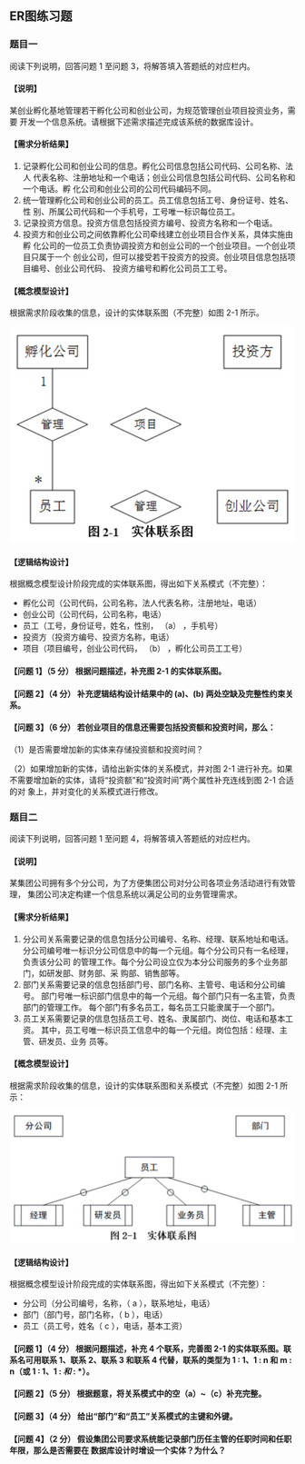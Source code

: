 ## ER图练习题

### 题目一

阅读下列说明，回答问题 1 至问题 3，将解答填入答题纸的对应栏内。 

#### 【说明】

某创业孵化基地管理若干孵化公司和创业公司，为规范管理创业项目投资业务，需要 开发一个信息系统。请根据下述需求描述完成该系统的数据库设计。 

#### 【需求分析结果】

1. 记录孵化公司和创业公司的信息。孵化公司信息包括公司代码、公司名称、法人 代表名称、注册地址和一个电话；创业公司信息包括公司代码、公司名称和一个电话。孵 化公司和创业公司的公司代码编码不同。 
2. 统一管理孵化公司和创业公司的员工。员工信息包括工号、身份证号、姓名、性 别、所属公司代码和一个手机号，工号唯一标识每位员工。 
3. 记录投资方信息。投资方信息包括投资方编号、投资方名称和一个电话。 
4. 投资方和创业公司之间依靠孵化公司牵线建立创业项目合作关系，具体实施由孵 化公司的一位员工负责协调投资方和创业公司的一个创业项目。一个创业项目只属于一个 创业公司，但可以接受若干投资方的投资。创业项目信息包括项目编号、创业公司代码、 投资方编号和孵化公司员工工号。

 #### 【概念模型设计】

根据需求阶段收集的信息，设计的实体联系图（不完整）如图 2-1 所示。

![](./pic/pic1.png) 

#### 【逻辑结构设计】 

根据概念模型设计阶段完成的实体联系图，得出如下关系模式（不完整）：

* 孵化公司（公司代码，公司名称，法人代表名称，注册地址，电话）
* 创业公司（公司代码，公司名称，电话）
*  员工（工号，身份证号，姓名，性别， （a） ，手机号）
* 投资方（投资方编号、投资方名称，电话）
* 项目（项目编号，创业公司代码， （b） ，孵化公司员工工号）

#### 【问题 1】（5 分） 根据问题描述，补充图 2-1 的实体联系图。

#### 【问题 2】（4 分） 补充逻辑结构设计结果中的 (a)、(b) 两处空缺及完整性约束关系。

#### 【问题 3】（6 分） 若创业项目的信息还需要包括投资额和投资时间，那么： 

（1）是否需要增加新的实体来存储投资额和投资时间？ 

（2）如果增加新的实体，请给出新实体的关系模式，并对图 2-1 进行补充。如果不需要增加新的实体，请将“投资额”和“投资时间”两个属性补充连线到图 2-1 合适的对 象上，并对变化的关系模式进行修改。



### 题目二

阅读下列说明，回答问题 1 至问题 4，将解答填入答题纸的对应栏内。

#### 【说明】

某集团公司拥有多个分公司，为了方便集团公司对分公司各项业务活动进行有效管理， 集团公司决定构建一个信息系统以满足公司的业务管理需求。 

#### 【需求分析结果】 

1. 分公司关系需要记录的信息包括分公司编号、名称、经理、联系地址和电话。分公司编号唯一标识分公司信息中的每一个元组。每个分公司只有一名经理，负责该分公司 的管理工作。每个分公司设立仅为本分公司服务的多个业务部门，如研发部、财务部、采 购部、销售部等。 
2. 部门关系需要记录的信息包括部门号、部门名称、主管号、电话和分公司编号。 部门号唯一标识部门信息中的每一个元组。每个部门只有一名主管，负责部门的管理工作。 每个部门有多名员工，每名员工只能隶属于一个部门。 
3. 员工关系需要记录的信息包括员工号、姓名、隶属部门、岗位、电话和基本工资。 其中，员工号唯一标识员工信息中的每一个元组。岗位包括：经理、主管、研发员、业务 员等。

#### 【概念模型设计】 

根据需求阶段收集的信息，设计的实体联系图和关系模式（不完整）如图 2-1 所示：

![](./pic/pic2.png) 

#### 【逻辑结构设计】

根据概念模型设计阶段完成的实体联系图，得出如下关系模式（不完整）：

* 分公司（分公司编号，名称，（ a ），联系地址，电话）
*  部门（部门号，部门名称，（ b ），电话） 
* 员工（员工号，姓名（ c ），电话，基本工资）

#### 【问题 1】（4 分） 根据问题描述，补充 4 个联系，完善图 2-1 的实体联系图。联系名可用联系 1、联系 2、联系 3 和联系 4 代替，联系的类型为 1 : 1、1 : n 和 m : n（或 1 : 1、1 : *和* : *）。

#### 【问题 2】（5 分） 根据题意，将关系模式中的空（a）~（c）补充完整。

#### 【问题 3】（4 分） 给出“部门”和“员工”关系模式的主键和外键。

#### 【问题 4】（2 分） 假设集团公司要求系统能记录部门历任主管的任职时间和任职年限，那么是否需要在 数据库设计时增设一个实体？为什么？



